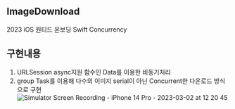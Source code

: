 ## ImageDownload
2023 iOS 원티드 온보딩 Swift Concurrency

## 구현내용
1. URLSession async지원 함수인 Data를 이용한 비동기처리
2. group Task를 이용해 다수의 이미지 serial이 아닌 Concurrent한 다운로드 방식으로 구현
![Simulator Screen Recording - iPhone 14 Pro - 2023-03-02 at 12 20 45](https://user-images.githubusercontent.com/39371835/222322576-cf48c760-e53d-49d7-9bb7-938d74e9366d.gif)

